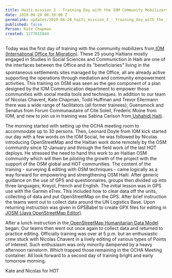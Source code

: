 ```yaml
---
title: Haiti mission 3 - Training Day with the IOM Community Mobilizers
date: 2010-06-20 06:39:00 Z
permalink: updates/2010-06-20_haiti_mission_3_-_training_day_with_the_iom_community_mobilizers
published: false
Person: Kate Chapman
created: 1277015944
---
```


<p>Today was the first day of training with the community mobilizers from<a href="http://iom.int/jahia/jsp/index.jsp"> IOM (International Office for Migration)</a>. These 25 young Haitians mostly engaged in Studies in Social Sciences and Communiction in Haiti are one of the interfaces between the Office and its "beneficiaries" living in the spontaneous settlements sites managed by the Office, all are already active supporting the operations through mediation and community empowerment activities. This training on OSM was seen as the geo component of a plan designed by the IOM Communication department to empower those communities with social media tools and techniques. In addition to our team of Nicolas Chavent, Kate Chapman, Todd Huffman and Trevor Ellermann there was a wide range of facilitators (all former trainees); Guensmock and Senatus from Forum Communautaire of Cite Soleil, Frederic Moine from IOM, and new to join us in training was Sabina Carlson from<a href="http://haiti.ushahidi.com/"> Ushahidi Haiti</a>.</p><p>The morning started with setting up the OCHA meeting room to accommodate up to 30 persons. Then, Leonard Doyle from IOM kick started our day with a few words on the IOM Social, he was followed by Nicolas introducing OpenStreetMap and the Haitian work done remotely by the OSM community since 12-January and through the field work of the last HOT deploys. He stressed the need to hand this work to an Haitian OSM community which will then be piloting the growth of the project with the support of the OSM global and HOT communities. The content of the training - surveying &amp; editing with OSM techniques - came logically as a way forward for empowering and strengthening OSM Haiti. After generic guidance on the use of GPS and questionnaires, groups then divided up into three languages; Kreyol, French and English. The initial lesson was in GPS use with the Garmin eTrex. This included how to clear data off the units, collecting of data and put OpenStreetMap on the GPS. After brief instruction the teams went out to collect data around the UN Logistics Base. Upon returning instruction was given in GPSBabel to create GPX files for editing in<a href="http://josm.openstreetmap.de/"> JOSM (Java OpenStreetMap Editor)</a>.</p><p>After a lunch instruction in the<a href="http://wiki.openstreetmap.org/wiki/Humanitarian_OSM_Tags/Humanitarian_Data_Model"> OpenStreetMap Humanitarian Data Model</a> began. Our teams then went out once again to collect data and returned to practice editing. Officially training was over at 5 p.m. but an enthusiastic crew stuck with Nicolas Chavent in a lively editing of various types of Points of Interest. Such enthusiasm was only minority dampened by a heavy afternoon rainstorm. Which trapped those remaining in the OCHA Meeting container. All look forward to a second day of training bright and early tomorrow morning.</p><p>Kate and Nicolas for HOT</p>
